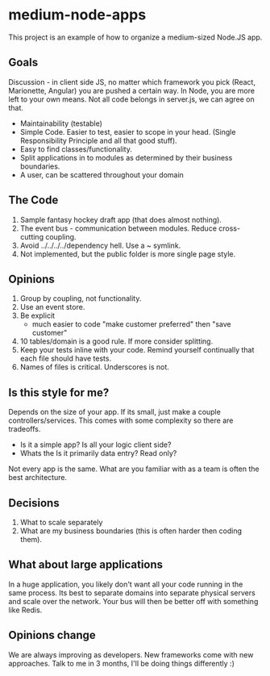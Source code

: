 # medium-node-apps

This project is an example of how to organize a medium-sized Node.JS app.

## Goals

Discussion - in client side JS, no matter which framework you pick (React, Marionette, Angular) you are pushed a certain way. In Node, you are more
left to your own means. Not all code belongs in server.js, we can agree on that.

- Maintainability (testable)
- Simple Code. Easier to test, easier to scope in your head. (Single Responsibility Principle and all that good stuff).
- Easy to find classes/functionality.
- Split applications in to modules as determined by their business boundaries.
- A user, can be scattered throughout your domain

## The Code

1. Sample fantasy hockey draft app (that does almost nothing).
2. The event bus - communication between modules. Reduce cross-cutting coupling.
3. Avoid ../../../../dependency hell. Use a ~ symlink.
4. Not implemented, but the public folder is more single page style.

## Opinions

1. Group by coupling, not functionality.
2. Use an event store.
3. Be explicit
    - much easier to code "make customer preferred" then "save customer"
4. 10 tables/domain is a good rule. If more consider splitting.
5. Keep your tests inline with your code. Remind yourself continually that each file should have tests.
6. Names of files is critical. Underscores is not.

## Is this style for me?

Depends on the size of your app. If its small, just make a couple controllers/services. This comes with some complexity so there are tradeoffs.

 - Is it a simple app? Is all your logic client side?
 - Whats the Is it primarily data entry? Read only?

Not every app is the same. What are you familiar with as a team is often the best architecture.

## Decisions

1. What to scale separately
2. What are my business boundaries (this is often harder then coding them).

## What about large applications

In a huge application, you likely don't want all your code running in the same process. Its best to separate domains into
separate physical servers and scale over the network. Your bus will then be better off with something like Redis.

## Opinions change

We are always improving as developers. New frameworks come with new approaches. Talk to me in 3 months, I'll be doing things differently :)





